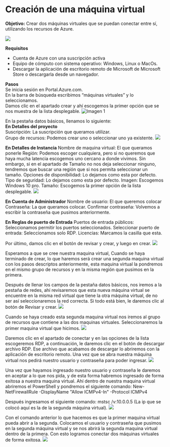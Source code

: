 # Creación de una máquina virtual 
**Objetivo:** Crear dos máquinas virtuales que se puedan conectar entre sí, utilizando los recursos de Azure.   

![](/imagenes/virtual%20machine.png)

**Requisitos**
- Cuenta de Azure con una suscripción activa
- Equipo de cómputo con sistema operativo: Windows, Linux o MacOs.
- Descargar la aplicación de escritorio remoto de Microsoft de Microsoft Store o descargarla desde un navegador.  


**Pasos**  
Se inicia sesión en Portal.Azure.com.  
En la barra de búsqueda escribimos “máquinas virtuales” y lo seleccionamos.  
Damos clic en el apartado crear y ahí escogemos la primer opción que se nos muestra de la lista desplegable.
![Imagen 1](/imagenes/Imagen1.jpg)

En la pestaña datos básicos, llenamos lo siguiente:  
**En Detalles del proyecto**  
Suscripción: La suscripción que queramos utilizar.  
Grupo de recursos: Podemos crear uno o seleccionar uno ya existente.
![](/imagenes/Imagen2.png)

**En Detalles de Instancia**
Nombre de maquina virtual: El que queramos ponerle
Región: Podemos escoger cualquiera, pero si no queremos que haya mucha latencia escogemos uno cercano a donde vivimos. Sin embargo, si en el apartado de Tamaño no nos deja seleccionar ninguno, tendremos que buscar una región que si nos permita seleccionar un tamaño.
Opciones de disponibilidad: Lo dejamos como esta por defecto.
Tipo de seguridad: Lo dejamos como esta por defecto.
Imagen: Escogemos Windows 10 pro.
Tamaño: Escogemos la primer opción de la lista desplegable.
![](/imagenes/Imagen3.png)

**En Cuenta de Administrador**
Nombre de usuario: El que queremos colocar
Contraseña: La que queramos colocar.
Confirmar contraseña: Volvemos a escribir la contraseña que pusimos anteriormente.

**En Reglas de puerto de Entrada**
Puertos de entrada públicos: Seleccionamos permitir los puertos seleccionados.
Seleccionar puerto de entrada: Seleccionamos solo RDP.
Licencias: Marcamos la casilla que esta.

Por último, damos clic en el botón de revisar y crear, y luego en crear.
![](/imagenes/Imagen4.png)

Esperamos a que se cree nuestra maquina virtual, Cuando se haya terminado de crear, lo que haremos será crear una segunda maquina virtual con los pasos descriptos anteriormente, esta maquina virtual la pondremos en el mismo grupo de recursos y en la misma región que pusimos en la primera. 

Después de llenar los campos de la pestaña datos básicos, nos iremos a la pestaña de redes, ahí revisaremos que esta nueva máquina virtual se encuentre en la misma red virtual que tiene la otra máquina virtual, de no ser así seleccionaremos la red correcta. Si todo está bien, le daremos clic al botón de Revisar y crear.
![](/imagenes/Imagen5.png)

Cuando se haya creado esta segunda maquina virtual nos iremos al grupo de recursos que contiene a las dos maquinas virtuales. Seleccionaremos la primer maquina virtual que hicimos. 
![](/imagenes/Imagen6.jpg)

Daremos clic en el apartado de conectar y en las opciones de la lista escogeremos RDP, a continuación, le daremos clic en el botón de descargar archivo RDP. Ese archivo que acabamos de descargar lo abriremos con la aplicación de escritorio remoto. Una vez que se abra nuestra máquina virtual nos pedirá nuestro usuario y contraseña para poder ingresar. 
![](/imagenes/Imagen7.png)

Una vez que hayamos ingresado nuestro usuario y contraseña le daremos en aceptar a lo que nos pida, y de esta forma habremos ingresado de forma exitosa a nuestra maquina virtual. Ahí dentro de nuestra maquina virtual abriremos el PowerShell y pondremos el siguiente comando: 
New-NetFirewallRule -DisplayName "Allow ICMPv4-In" -Protocol ICMPv4

Después ingresamos el siguiente comando: 
mstsc /v:10.0.0.5     (La ip que se colocó aquí es la de la segunda máquina virtual).
![](/imagenes/Imagen8.png)

Con el comando anterior lo que hacemos es que la primer maquina virtual pueda abrir a la segunda. Colocamos el usuario y contraseña que pusimos en la segunda máquina virtual y se nos abrirá la segunda maquina virtual dentro de la primera. Con esto logramos conectar dos máquinas virtuales de forma exitosa.
![](/imagenes/Imagen9.png)

